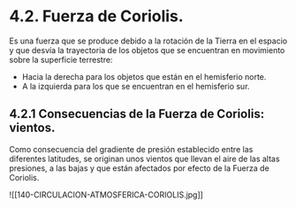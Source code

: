 
# 4.2. Fuerza de Coriolis.

Es una fuerza que se produce debido a la rotación de la Tierra en el espacio y que desvía la trayectoria de los objetos que se encuentran en movimiento sobre la superficie terrestre:
- Hacia la derecha para los objetos que están en el hemisferio norte.
- A la izquierda para los que se encuentran en el hemisferio sur.

## 4.2.1 Consecuencias de la Fuerza de Coriolis: vientos.

Como consecuencia del gradiente de presión establecido entre las diferentes latitudes, se originan unos vientos que llevan el aire de las altas presiones, a las bajas y que están afectados por efecto de la Fuerza de Coriolis.

![[140-CIRCULACION-ATMOSFERICA-CORIOLIS.jpg]]

